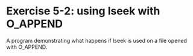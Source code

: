 # Exercise 5-2: using lseek with O_APPEND
A program demonstrating what happens if lseek is used on a file opened with O_APPEND.

